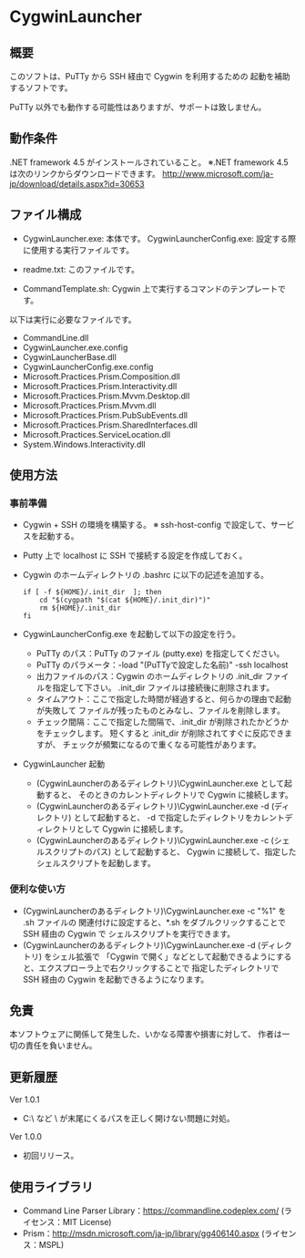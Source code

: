 CygwinLauncher
==============

## 概要
このソフトは、PuTTy から SSH 経由で Cygwin を利用するための
起動を補助するソフトです。

PuTTy 以外でも動作する可能性はありますが、サポートは致しません。

## 動作条件
.NET framework 4.5 がインストールされていること。
※.NET framework 4.5 は次のリンクからダウンロードできます。
http://www.microsoft.com/ja-jp/download/details.aspx?id=30653

## ファイル構成
* CygwinLauncher.exe: 本体です。
    CygwinLauncherConfig.exe: 設定する際に使用する実行ファイルです。
* readme.txt: このファイルです。

* CommandTemplate.sh: Cygwin 上で実行するコマンドのテンプレートです。

以下は実行に必要なファイルです。
* CommandLine.dll
* CygwinLauncher.exe.config
* CygwinLauncherBase.dll
* CygwinLauncherConfig.exe.config
* Microsoft.Practices.Prism.Composition.dll
* Microsoft.Practices.Prism.Interactivity.dll
* Microsoft.Practices.Prism.Mvvm.Desktop.dll
* Microsoft.Practices.Prism.Mvvm.dll
* Microsoft.Practices.Prism.PubSubEvents.dll
* Microsoft.Practices.Prism.SharedInterfaces.dll
* Microsoft.Practices.ServiceLocation.dll
* System.Windows.Interactivity.dll

## 使用方法

### 事前準備
* Cygwin + SSH の環境を構築する。
※ ssh-host-config で設定して、サービスを起動する。
* Putty 上で localhost に SSH で接続する設定を作成しておく。
* Cygwin のホームディレクトリの .bashrc に以下の記述を追加する。

    ```
    if [ -f ${HOME}/.init_dir  ]; then
	    cd "$(cygpath "$(cat ${HOME}/.init_dir)")"
	    rm ${HOME}/.init_dir
    fi
    ```
    
    
* CygwinLauncherConfig.exe を起動して以下の設定を行う。
    * PuTTy のパス：PuTTy のファイル (putty.exe) を指定してください。
    * PuTTy のパラメータ：-load "(PuTTyで設定した名前)" -ssh localhost
    * 出力ファイルのパス：Cygwin のホームディレクトリの .init_dir ファイルを指定して下さい。
      .init_dir ファイルは接続後に削除されます。
    * タイムアウト：ここで指定した時間が経過すると、何らかの理由で起動が失敗して
                    ファイルが残ったものとみなし、ファイルを削除します。
    * チェック間隔：ここで指定した間隔で、.init_dir が削除されたかどうかをチェックします。
                    短くすると .init_dir が削除されてすぐに反応できますが、
                    チェックが頻繁になるので重くなる可能性があります。

* CygwinLauncher 起動
    * (CygwinLauncherのあるディレクトリ)\CygwinLauncher.exe として起動すると、
      そのときのカレントディレクトリで Cygwin に接続します。
    * (CygwinLauncherのあるディレクトリ)\CygwinLauncher.exe -d (ディレクトリ) として起動すると、
      -d で指定したディレクトリをカレントディレクトリとして Cygwin に接続します。
    * (CygwinLauncherのあるディレクトリ)\CygwinLauncher.exe -c (シェルスクリプトのパス) として起動すると、
      Cygwin に接続して、指定したシェルスクリプトを起動します。

### 便利な使い方
* (CygwinLauncherのあるディレクトリ)\CygwinLauncher.exe -c "%1" を .sh ファイルの
  関連付けに設定すると、*.sh をダブルクリックすることで SSH 経由の Cygwin で
  シェルスクリプトを実行できます。
* (CygwinLauncherのあるディレクトリ)\CygwinLauncher.exe -d (ディレクトリ) をシェル拡張で
  「Cygwin で開く」などとして起動できるようにすると、エクスプローラ上で右クリックすることで
  指定したディレクトリで SSH 経由の Cygwin を起動できるようになります。

##  免責
本ソフトウェアに関係して発生した、いかなる障害や損害に対して、
作者は一切の責任を負いません。

## 更新履歴
Ver 1.0.1
* C:\ など \ が末尾にくるパスを正しく開けない問題に対処。

Ver 1.0.0
* 初回リリース。

## 使用ライブラリ
* Command Line Parser Library：https://commandline.codeplex.com/
  (ライセンス：MIT License)
* Prism：http://msdn.microsoft.com/ja-jp/library/gg406140.aspx
  (ライセンス：MSPL)

